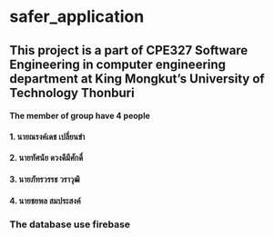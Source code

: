 # **safer_application**

## This project is a part of CPE327 Software Engineering in computer engineering department at King Mongkut’s University of Technology Thonburi 

#### The member of group have 4 people
#### 1. นายณรงค์เดช  เปลี่ยนขำ
#### 2. นายทัศนัย ดวงดีมีศักดิ์ 
#### 3. นายภัทรวรรธ วราวุฒิ 
#### 4. นายชยพล สมประสงค์

### The database use firebase 